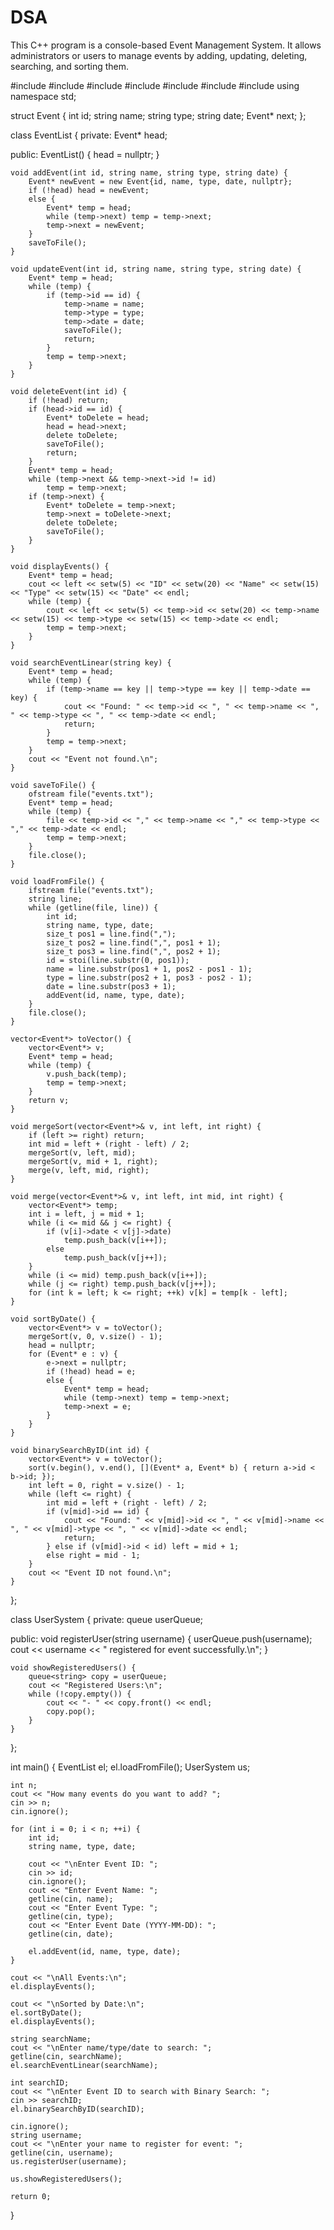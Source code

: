 # DSA
This C++ program is a console-based Event Management System. It allows administrators or users to manage events by adding, updating, deleting, searching, and sorting them. 

#include <iostream>
#include <fstream>
#include <string>
#include <iomanip>
#include <queue>
#include <vector>
#include <algorithm>
using namespace std;

struct Event {
    int id;
    string name;
    string type;
    string date;
    Event* next;
};

class EventList {
private:
    Event* head;

public:
    EventList() { head = nullptr; }

    void addEvent(int id, string name, string type, string date) {
        Event* newEvent = new Event{id, name, type, date, nullptr};
        if (!head) head = newEvent;
        else {
            Event* temp = head;
            while (temp->next) temp = temp->next;
            temp->next = newEvent;
        }
        saveToFile();
    }

    void updateEvent(int id, string name, string type, string date) {
        Event* temp = head;
        while (temp) {
            if (temp->id == id) {
                temp->name = name;
                temp->type = type;
                temp->date = date;
                saveToFile();
                return;
            }
            temp = temp->next;
        }
    }

    void deleteEvent(int id) {
        if (!head) return;
        if (head->id == id) {
            Event* toDelete = head;
            head = head->next;
            delete toDelete;
            saveToFile();
            return;
        }
        Event* temp = head;
        while (temp->next && temp->next->id != id)
            temp = temp->next;
        if (temp->next) {
            Event* toDelete = temp->next;
            temp->next = toDelete->next;
            delete toDelete;
            saveToFile();
        }
    }

    void displayEvents() {
        Event* temp = head;
        cout << left << setw(5) << "ID" << setw(20) << "Name" << setw(15) << "Type" << setw(15) << "Date" << endl;
        while (temp) {
            cout << left << setw(5) << temp->id << setw(20) << temp->name << setw(15) << temp->type << setw(15) << temp->date << endl;
            temp = temp->next;
        }
    }

    void searchEventLinear(string key) {
        Event* temp = head;
        while (temp) {
            if (temp->name == key || temp->type == key || temp->date == key) {
                cout << "Found: " << temp->id << ", " << temp->name << ", " << temp->type << ", " << temp->date << endl;
                return;
            }
            temp = temp->next;
        }
        cout << "Event not found.\n";
    }

    void saveToFile() {
        ofstream file("events.txt");
        Event* temp = head;
        while (temp) {
            file << temp->id << "," << temp->name << "," << temp->type << "," << temp->date << endl;
            temp = temp->next;
        }
        file.close();
    }

    void loadFromFile() {
        ifstream file("events.txt");
        string line;
        while (getline(file, line)) {
            int id;
            string name, type, date;
            size_t pos1 = line.find(",");
            size_t pos2 = line.find(",", pos1 + 1);
            size_t pos3 = line.find(",", pos2 + 1);
            id = stoi(line.substr(0, pos1));
            name = line.substr(pos1 + 1, pos2 - pos1 - 1);
            type = line.substr(pos2 + 1, pos3 - pos2 - 1);
            date = line.substr(pos3 + 1);
            addEvent(id, name, type, date);
        }
        file.close();
    }

    vector<Event*> toVector() {
        vector<Event*> v;
        Event* temp = head;
        while (temp) {
            v.push_back(temp);
            temp = temp->next;
        }
        return v;
    }

    void mergeSort(vector<Event*>& v, int left, int right) {
        if (left >= right) return;
        int mid = left + (right - left) / 2;
        mergeSort(v, left, mid);
        mergeSort(v, mid + 1, right);
        merge(v, left, mid, right);
    }

    void merge(vector<Event*>& v, int left, int mid, int right) {
        vector<Event*> temp;
        int i = left, j = mid + 1;
        while (i <= mid && j <= right) {
            if (v[i]->date < v[j]->date)
                temp.push_back(v[i++]);
            else
                temp.push_back(v[j++]);
        }
        while (i <= mid) temp.push_back(v[i++]);
        while (j <= right) temp.push_back(v[j++]);
        for (int k = left; k <= right; ++k) v[k] = temp[k - left];
    }

    void sortByDate() {
        vector<Event*> v = toVector();
        mergeSort(v, 0, v.size() - 1);
        head = nullptr;
        for (Event* e : v) {
            e->next = nullptr;
            if (!head) head = e;
            else {
                Event* temp = head;
                while (temp->next) temp = temp->next;
                temp->next = e;
            }
        }
    }

    void binarySearchByID(int id) {
        vector<Event*> v = toVector();
        sort(v.begin(), v.end(), [](Event* a, Event* b) { return a->id < b->id; });
        int left = 0, right = v.size() - 1;
        while (left <= right) {
            int mid = left + (right - left) / 2;
            if (v[mid]->id == id) {
                cout << "Found: " << v[mid]->id << ", " << v[mid]->name << ", " << v[mid]->type << ", " << v[mid]->date << endl;
                return;
            } else if (v[mid]->id < id) left = mid + 1;
            else right = mid - 1;
        }
        cout << "Event ID not found.\n";
    }
};

class UserSystem {
private:
    queue<string> userQueue;

public:
    void registerUser(string username) {
        userQueue.push(username);
        cout << username << " registered for event successfully.\n";
    }

    void showRegisteredUsers() {
        queue<string> copy = userQueue;
        cout << "Registered Users:\n";
        while (!copy.empty()) {
            cout << "- " << copy.front() << endl;
            copy.pop();
        }
    }
};

int main() {
    EventList el;
    el.loadFromFile();
    UserSystem us;

    int n;
    cout << "How many events do you want to add? ";
    cin >> n;
    cin.ignore();

    for (int i = 0; i < n; ++i) {
        int id;
        string name, type, date;

        cout << "\nEnter Event ID: ";
        cin >> id;
        cin.ignore();
        cout << "Enter Event Name: ";
        getline(cin, name);
        cout << "Enter Event Type: ";
        getline(cin, type);
        cout << "Enter Event Date (YYYY-MM-DD): ";
        getline(cin, date);

        el.addEvent(id, name, type, date);
    }

    cout << "\nAll Events:\n";
    el.displayEvents();

    cout << "\nSorted by Date:\n";
    el.sortByDate();
    el.displayEvents();

    string searchName;
    cout << "\nEnter name/type/date to search: ";
    getline(cin, searchName);
    el.searchEventLinear(searchName);

    int searchID;
    cout << "\nEnter Event ID to search with Binary Search: ";
    cin >> searchID;
    el.binarySearchByID(searchID);

    cin.ignore();
    string username;
    cout << "\nEnter your name to register for event: ";
    getline(cin, username);
    us.registerUser(username);

    us.showRegisteredUsers();

    return 0;
}
